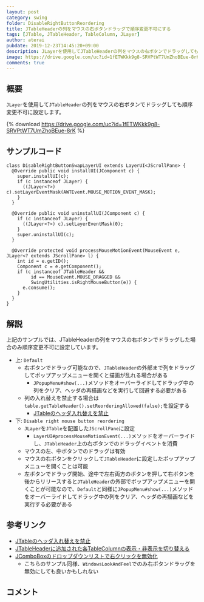 ```yaml
---
layout: post
category: swing
folder: DisableRightButtonReordering
title: JTableHeaderの列をマウスの右ボタンドラッグで順序変更不可にする
tags: [JTable, JTableHeader, TableColumn, JLayer]
author: aterai
pubdate: 2019-12-23T14:45:20+09:00
description: JLayerを使用してJTableHeaderの列をマウスの右ボタンでドラッグしても順序変更不可に設定します。
image: https://drive.google.com/uc?id=1fETWKkk9g8-SRVPtWT7UmZhoBEue-8rK
comments: true
---
```

## 概要
`JLayer`を使用して`JTableHeader`の列をマウスの右ボタンでドラッグしても順序変更不可に設定します。

{% download https://drive.google.com/uc?id=1fETWKkk9g8-SRVPtWT7UmZhoBEue-8rK %}

## サンプルコード
<pre class="prettyprint"><code>class DisableRightButtonSwapLayerUI extends LayerUI&lt;JScrollPane&gt; {
  @Override public void installUI(JComponent c) {
    super.installUI(c);
    if (c instanceof JLayer) {
      ((JLayer&lt;?&gt;) c).setLayerEventMask(AWTEvent.MOUSE_MOTION_EVENT_MASK);
    }
  }

  @Override public void uninstallUI(JComponent c) {
    if (c instanceof JLayer) {
      ((JLayer&lt;?&gt;) c).setLayerEventMask(0);
    }
    super.uninstallUI(c);
  }

  @Override protected void processMouseMotionEvent(MouseEvent e, JLayer&lt;? extends JScrollPane&gt; l) {
    int id = e.getID();
    Component c = e.getComponent();
    if (c instanceof JTableHeader &amp;&amp;
         id == MouseEvent.MOUSE_DRAGGED &amp;&amp;
         SwingUtilities.isRightMouseButton(e)) {
      e.consume();
    }
  }
}
</code></pre>

## 解説
上記のサンプルでは、JTableHeaderの列をマウスの右ボタンでドラッグした場合のみ順序変更不可に設定しています。

- 上: `Default`
    - 右ボタンでドラッグ可能なので、`JTableHeader`の外部まで列をドラッグしてポップアップメニューを開くと描画が乱れる場合がある
        - `JPopupMenu#show(...)`メソッドをオーバーライドしてドラッグ中の列をクリア、ヘッダの再描画などを実行して回避する必要がある
    - 列の入れ替えを禁止する場合は`table.getTableHeader().setReorderingAllowed(false);`を設定する
        - [JTableのヘッダ入れ替えを禁止](https://ateraimemo.com/Swing/Reordering.html)
- 下: `Disable right mouse button reordering`
    - `JLayer`を`JTable`を配置した`JScrollPane`に設定
        - `LayerUI#processMouseMotionEvent(...)`メソッドをオーバーライドし、`JTableHeader`上の右ボタンでのドラッグイベントを消費
    - マウスの左、中ボタンでのドラッグは有効
    - マウスの右ボタンをクリックして`JTableHeader`に設定したポップアップメニューを開くことは可能
    - 左ボタンでドラッグ開始、途中で左右両方のボタンを押して右ボタンを後からリリースすると`JTableHeader`の外部でポップアップメニューを開くことが可能なので、`Default`と同様に`JPopupMenu#show(...)`メソッドをオーバーライドしてドラッグ中の列をクリア、ヘッダの再描画などを実行する必要がある

<!-- dummy comment line for breaking list -->

## 参考リンク
- [JTableのヘッダ入れ替えを禁止](https://ateraimemo.com/Swing/Reordering.html)
- [JTableHeaderに追加された各TableColumnの表示・非表示を切り替える](https://ateraimemo.com/Swing/AddRemoveTableColumn.html)
- [JComboBoxのドロップダウンリストで右クリックを無効化](https://ateraimemo.com/Swing/DisableRightClick.html)
    - こちらのサンプル同様、`WindowsLookAndFeel`でのみ右ボタンドラッグを無効にしても良いかもしれない

<!-- dummy comment line for breaking list -->

## コメント
